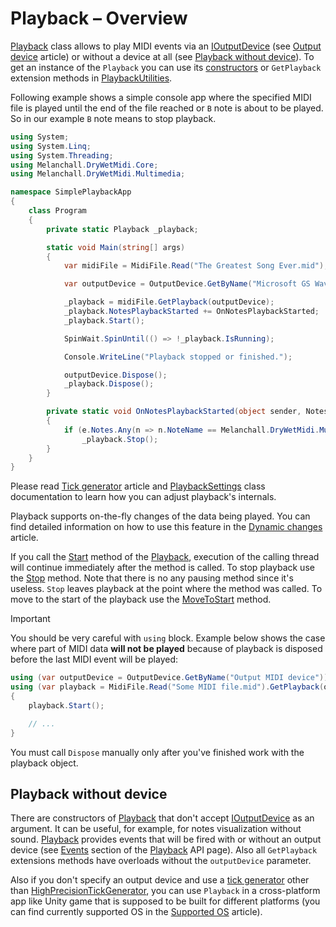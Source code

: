 ﻿---
uid: a_playback_overview
---

# Playback – Overview

[Playback](xref:Melanchall.DryWetMidi.Multimedia.Playback) class allows to play MIDI events via an [IOutputDevice](xref:Melanchall.DryWetMidi.Multimedia.IOutputDevice) (see [Output device](xref:a_dev_output) article) or without a device at all (see [Playback without device](#playback-without-device)). To get an instance of the `Playback` you can use its [constructors](xref:Melanchall.DryWetMidi.Multimedia.Playback#constructors) or `GetPlayback` extension methods in [PlaybackUtilities](xref:Melanchall.DryWetMidi.Multimedia.PlaybackUtilities).

Following example shows a simple console app where the specified MIDI file is played until the end of the file reached or `B` note is about to be played. So in our example `B` note means to stop playback.

```csharp
using System;
using System.Linq;
using System.Threading;
using Melanchall.DryWetMidi.Core;
using Melanchall.DryWetMidi.Multimedia;

namespace SimplePlaybackApp
{
    class Program
    {
        private static Playback _playback;

        static void Main(string[] args)
        {
            var midiFile = MidiFile.Read("The Greatest Song Ever.mid");

            var outputDevice = OutputDevice.GetByName("Microsoft GS Wavetable Synth");

            _playback = midiFile.GetPlayback(outputDevice);
            _playback.NotesPlaybackStarted += OnNotesPlaybackStarted;
            _playback.Start();

            SpinWait.SpinUntil(() => !_playback.IsRunning);

            Console.WriteLine("Playback stopped or finished.");

            outputDevice.Dispose();
            _playback.Dispose();
        }

        private static void OnNotesPlaybackStarted(object sender, NotesEventArgs e)
        {
            if (e.Notes.Any(n => n.NoteName == Melanchall.DryWetMidi.MusicTheory.NoteName.B))
                _playback.Stop();
        }
    }
}
```

Please read [Tick generator](Tick-generator.md) article and [PlaybackSettings](xref:Melanchall.DryWetMidi.Multimedia.PlaybackSettings) class documentation to learn how you can adjust playback's internals.

Playback supports on-the-fly changes of the data being played. You can find detailed information on how to use this feature in the [Dynamic changes](xref:a_playback_dynamic) article.

If you call the [Start](xref:Melanchall.DryWetMidi.Multimedia.Playback.Start) method of the [Playback](xref:Melanchall.DryWetMidi.Multimedia.Playback), execution of the calling thread will continue immediately after the method is called. To stop playback use the [Stop](xref:Melanchall.DryWetMidi.Multimedia.Playback.Stop) method. Note that there is no any pausing method since it's useless. `Stop` leaves playback at the point where the method was called. To move to the start of the playback use the [MoveToStart](xref:Melanchall.DryWetMidi.Multimedia.Playback.MoveToStart) method.

> [!IMPORTANT]
> You should be very careful with `using` block. Example below shows the case where part of MIDI data **will not be played** because of playback is disposed before the last MIDI event will be played:
> 
> ```csharp
> using (var outputDevice = OutputDevice.GetByName("Output MIDI device"))
> using (var playback = MidiFile.Read("Some MIDI file.mid").GetPlayback(outputDevice))
> {
>     playback.Start();
> 
>     // ...
> }
> ```
> 
> You must call `Dispose` manually only after you've finished work with the playback object.

## Playback without device

There are constructors of [Playback](xref:Melanchall.DryWetMidi.Multimedia.Playback) that don't accept [IOutputDevice](xref:Melanchall.DryWetMidi.Multimedia.IOutputDevice) as an argument. It can be useful, for example, for notes visualization without sound. [Playback](xref:Melanchall.DryWetMidi.Multimedia.Playback) provides events that will be fired with or without an output device (see [Events](xref:Melanchall.DryWetMidi.Multimedia.Playback#events) section of the [Playback](xref:Melanchall.DryWetMidi.Multimedia.Playback) API page). Also all `GetPlayback` extensions methods have overloads without the `outputDevice` parameter.

Also if you don't specify an output device and use a [tick generator](Tick-generator.md) other than [HighPrecisionTickGenerator](xref:Melanchall.DryWetMidi.Multimedia.HighPrecisionTickGenerator), you can use `Playback` in a cross-platform app like Unity game that is supposed to be built for different platforms (you can find currently supported OS in the [Supported OS](xref:a_develop_supported_os) article).